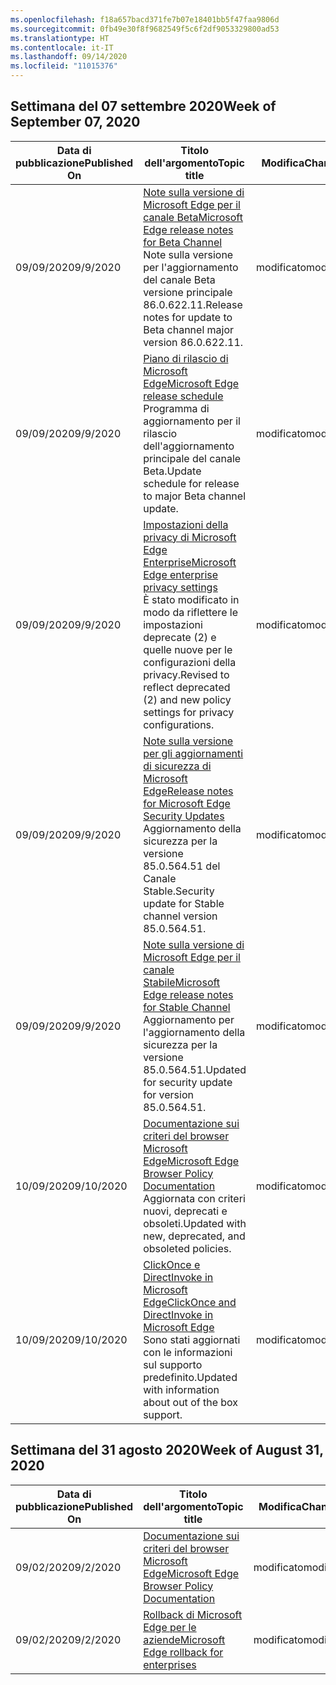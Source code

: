```yaml
---
ms.openlocfilehash: f18a657bacd371fe7b07e18401bb5f47faa9806d
ms.sourcegitcommit: 0fb49e30f8f9682549f5c6f2df9053329800ad53
ms.translationtype: HT
ms.contentlocale: it-IT
ms.lasthandoff: 09/14/2020
ms.locfileid: "11015376"
---
```

<!-- This file is generated automatically each week. Changes made to this file will be overwritten.-->




## <span data-ttu-id="1a51d-101">Settimana del 07 settembre 2020</span><span class="sxs-lookup"><span data-stu-id="1a51d-101">Week of September 07, 2020</span></span>


| <span data-ttu-id="1a51d-102">Data di pubblicazione</span><span class="sxs-lookup"><span data-stu-id="1a51d-102">Published On</span></span> |<span data-ttu-id="1a51d-103">Titolo dell'argomento</span><span class="sxs-lookup"><span data-stu-id="1a51d-103">Topic title</span></span> | <span data-ttu-id="1a51d-104">Modifica</span><span class="sxs-lookup"><span data-stu-id="1a51d-104">Change</span></span> |
|------|------------|--------|
| <span data-ttu-id="1a51d-105">09/09/2020</span><span class="sxs-lookup"><span data-stu-id="1a51d-105">9/9/2020</span></span> | [<span data-ttu-id="1a51d-106">Note sulla versione di Microsoft Edge per il canale Beta</span><span class="sxs-lookup"><span data-stu-id="1a51d-106">Microsoft Edge release notes for Beta Channel</span></span>](/DeployEdge/microsoft-edge-relnote-beta-channel)<br><span data-ttu-id="1a51d-107">Note sulla versione per l'aggiornamento del canale Beta versione principale 86.0.622.11.</span><span class="sxs-lookup"><span data-stu-id="1a51d-107">Release notes for update to Beta channel major version 86.0.622.11.</span></span> | <span data-ttu-id="1a51d-108">modificato</span><span class="sxs-lookup"><span data-stu-id="1a51d-108">modified</span></span> |
| <span data-ttu-id="1a51d-109">09/09/2020</span><span class="sxs-lookup"><span data-stu-id="1a51d-109">9/9/2020</span></span> | [<span data-ttu-id="1a51d-110">Piano di rilascio di Microsoft Edge</span><span class="sxs-lookup"><span data-stu-id="1a51d-110">Microsoft Edge release schedule</span></span>](/DeployEdge/microsoft-edge-release-schedule)<br><span data-ttu-id="1a51d-111">Programma di aggiornamento per il rilascio dell'aggiornamento principale del canale Beta.</span><span class="sxs-lookup"><span data-stu-id="1a51d-111">Update schedule for release to major Beta channel update.</span></span> | <span data-ttu-id="1a51d-112">modificato</span><span class="sxs-lookup"><span data-stu-id="1a51d-112">modified</span></span> |
| <span data-ttu-id="1a51d-113">09/09/2020</span><span class="sxs-lookup"><span data-stu-id="1a51d-113">9/9/2020</span></span> | [<span data-ttu-id="1a51d-114">Impostazioni della privacy di Microsoft Edge Enterprise</span><span class="sxs-lookup"><span data-stu-id="1a51d-114">Microsoft Edge enterprise privacy settings</span></span>](/DeployEdge/microsoft-edge-enterprise-privacy-settings)<br><span data-ttu-id="1a51d-115">È stato modificato in modo da riflettere le impostazioni deprecate (2) e quelle nuove per le configurazioni della privacy.</span><span class="sxs-lookup"><span data-stu-id="1a51d-115">Revised to reflect deprecated (2) and new policy settings for privacy configurations.</span></span> | <span data-ttu-id="1a51d-116">modificato</span><span class="sxs-lookup"><span data-stu-id="1a51d-116">modified</span></span> |
| <span data-ttu-id="1a51d-117">09/09/2020</span><span class="sxs-lookup"><span data-stu-id="1a51d-117">9/9/2020</span></span> | [<span data-ttu-id="1a51d-118">Note sulla versione per gli aggiornamenti di sicurezza di Microsoft Edge</span><span class="sxs-lookup"><span data-stu-id="1a51d-118">Release notes for Microsoft Edge Security Updates</span></span>](/DeployEdge/microsoft-edge-relnotes-security)<br><span data-ttu-id="1a51d-119">Aggiornamento della sicurezza per la versione 85.0.564.51 del Canale Stable.</span><span class="sxs-lookup"><span data-stu-id="1a51d-119">Security update for Stable channel version 85.0.564.51.</span></span> | <span data-ttu-id="1a51d-120">modificato</span><span class="sxs-lookup"><span data-stu-id="1a51d-120">modified</span></span> |
| <span data-ttu-id="1a51d-121">09/09/2020</span><span class="sxs-lookup"><span data-stu-id="1a51d-121">9/9/2020</span></span> | [<span data-ttu-id="1a51d-122">Note sulla versione di Microsoft Edge per il canale Stabile</span><span class="sxs-lookup"><span data-stu-id="1a51d-122">Microsoft Edge release notes for Stable Channel</span></span>](/DeployEdge/microsoft-edge-relnote-stable-channel)<br><span data-ttu-id="1a51d-123">Aggiornamento per l'aggiornamento della sicurezza per la versione 85.0.564.51.</span><span class="sxs-lookup"><span data-stu-id="1a51d-123">Updated for security update for version 85.0.564.51.</span></span> | <span data-ttu-id="1a51d-124">modificato</span><span class="sxs-lookup"><span data-stu-id="1a51d-124">modified</span></span> |
| <span data-ttu-id="1a51d-125">10/09/2020</span><span class="sxs-lookup"><span data-stu-id="1a51d-125">9/10/2020</span></span> | [<span data-ttu-id="1a51d-126">Documentazione sui criteri del browser Microsoft Edge</span><span class="sxs-lookup"><span data-stu-id="1a51d-126">Microsoft Edge Browser Policy Documentation</span></span>](/DeployEdge/microsoft-edge-policies)<br><span data-ttu-id="1a51d-127">Aggiornata con criteri nuovi, deprecati e obsoleti.</span><span class="sxs-lookup"><span data-stu-id="1a51d-127">Updated with new, deprecated, and obsoleted policies.</span></span> | <span data-ttu-id="1a51d-128">modificato</span><span class="sxs-lookup"><span data-stu-id="1a51d-128">modified</span></span> |
| <span data-ttu-id="1a51d-129">10/09/2020</span><span class="sxs-lookup"><span data-stu-id="1a51d-129">9/10/2020</span></span> | [<span data-ttu-id="1a51d-130">ClickOnce e DirectInvoke in Microsoft Edge</span><span class="sxs-lookup"><span data-stu-id="1a51d-130">ClickOnce and DirectInvoke in Microsoft Edge</span></span>](/DeployEdge/edge-learn-more-co-di)<br><span data-ttu-id="1a51d-131">Sono stati aggiornati con le informazioni sul supporto predefinito.</span><span class="sxs-lookup"><span data-stu-id="1a51d-131">Updated with information about out of the box support.</span></span> | <span data-ttu-id="1a51d-132">modificato</span><span class="sxs-lookup"><span data-stu-id="1a51d-132">modified</span></span> |


## <span data-ttu-id="1a51d-133">Settimana del 31 agosto 2020</span><span class="sxs-lookup"><span data-stu-id="1a51d-133">Week of August 31, 2020</span></span>


| <span data-ttu-id="1a51d-134">Data di pubblicazione</span><span class="sxs-lookup"><span data-stu-id="1a51d-134">Published On</span></span> |<span data-ttu-id="1a51d-135">Titolo dell'argomento</span><span class="sxs-lookup"><span data-stu-id="1a51d-135">Topic title</span></span> | <span data-ttu-id="1a51d-136">Modifica</span><span class="sxs-lookup"><span data-stu-id="1a51d-136">Change</span></span> |
|------|------------|--------|
| <span data-ttu-id="1a51d-137">09/02/2020</span><span class="sxs-lookup"><span data-stu-id="1a51d-137">9/2/2020</span></span> | [<span data-ttu-id="1a51d-138">Documentazione sui criteri del browser Microsoft Edge</span><span class="sxs-lookup"><span data-stu-id="1a51d-138">Microsoft Edge Browser Policy Documentation</span></span>](/DeployEdge/microsoft-edge-policies) | <span data-ttu-id="1a51d-139">modificato</span><span class="sxs-lookup"><span data-stu-id="1a51d-139">modified</span></span> |
| <span data-ttu-id="1a51d-140">09/02/2020</span><span class="sxs-lookup"><span data-stu-id="1a51d-140">9/2/2020</span></span> | [<span data-ttu-id="1a51d-141">Rollback di Microsoft Edge per le aziende</span><span class="sxs-lookup"><span data-stu-id="1a51d-141">Microsoft Edge rollback for enterprises</span></span>](/DeployEdge/edge-learnmore-rollback) | <span data-ttu-id="1a51d-142">modificato</span><span class="sxs-lookup"><span data-stu-id="1a51d-142">modified</span></span> |